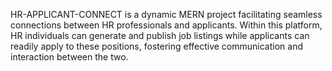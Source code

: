 HR-APPLICANT-CONNECT is a dynamic MERN project facilitating seamless connections between HR professionals and applicants. Within this platform, HR individuals can generate and publish job listings while applicants can readily apply to these positions, fostering effective communication and interaction between the two.
